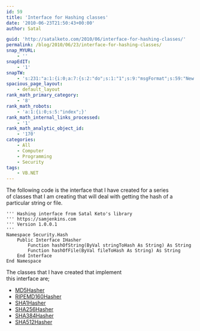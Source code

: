 ```yaml
---
id: 59
title: 'Interface for Hashing classes'
date: '2010-06-23T21:50:43+00:00'
author: Satal

guid: 'http://satalketo.com/2010/06/interface-for-hashing-classes/'
permalink: /blog/2010/06/23/interface-for-hashing-classes/
snap_MYURL:
    - ''
snapEdIT:
    - '1'
snapTW:
    - 's:231:"a:1:{i:0;a:7:{s:2:"do";s:1:"1";s:9:"msgFormat";s:59:"New post (%TITLE%) has been published on %SITENAME% - %URL%";s:8:"attchImg";s:1:"1";s:9:"isAutoImg";s:1:"A";s:8:"imgToUse";s:0:"";s:9:"isAutoURL";s:1:"A";s:8:"urlToUse";s:0:"";}}";'
spacious_page_layout:
    - default_layout
rank_math_primary_category:
    - '8'
rank_math_robots:
    - 'a:1:{i:0;s:5:"index";}'
rank_math_internal_links_processed:
    - '1'
rank_math_analytic_object_id:
    - '170'
categories:
    - All
    - Computer
    - Programming
    - Security
tags:
    - VB.NET
---
```


The following code is the interface that I have created for a series  
of classes that I am creating that will deal with getting the hash of a  
particular string or file.

```vbnet
''' Hashing interface from Satal Keto's library
''' https://samjenkins.com
''' Version 1.0.0.1
'''
Namespace Security.Hash
    Public Interface IHasher
        Function hashOfString(ByVal stringToHash As String) As String
        Function hashOfFile(ByVal fileToHash As String) As String
    End Interface
End Namespace
```

The classes that I have created that implement  
this interface are;

- [MD5Hasher](https://samjenkins.com/md5-hash-of-string-or-file/ "Calculate MD5 hash of string or file")
- [RIPEMD160Hasher](https://samjenkins.com/ripemd160-hash-of-string-or-file/ "Calculate RIPEMD160 Hash of string or file")
- [SHA1Hasher](https://samjenkins.com/sha1-hash-of-string-or-file/ "Calculate SHA1 hash of string or file")
- [SHA256Hasher](https://samjenkins.com/sha256-hash-of-string-or-file/ "Calculate SHA256 hash of string or file")
- [SHA384Hasher](https://samjenkins.com/sha384-hash-of-string-or-file/ "Calculate SHA384 hash of string or file")
- [SHA512Hasher](https://samjenkins.com/sha512-hash-of-string-or-file/ "Calculate SHA512 hash of string or file")